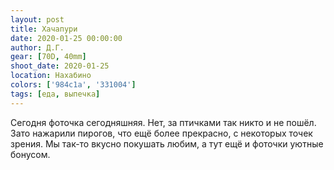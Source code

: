 ```yaml
---
layout: post
title: Хачапури
date: 2020-01-25 00:00:00
author: Д.Г.
gear: [70D, 40mm]
shoot_date: 2020-01-25
location: Нахабино
colors: ['984c1a', '331004']
tags: [еда, выпечка]
---
```

Сегодня фоточка сегодняшняя. Нет, за птичками так никто и не пошёл. Зато нажарили пирогов, что ещё более прекрасно, с некоторых точек зрения. Мы так-то вкусно покушать любим, а тут ещё и фоточки уютные бонусом.
